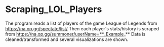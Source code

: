 # Scraping_LOL_Players
The program reads a list of players of the game League of Legends from https://na.op.gg/spectate/list/
Then each player's stats/history is scraped from https://na.op.gg/summoner/userName=**_Example_**
Data is cleaned/transformed and several visualizations are shown.

